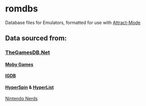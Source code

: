# romdbs
Database files for Emulators, formatted for use with [Attract-Mode](http://attractmode.org/)

## Data sourced from:

### [TheGamesDB.Net](https://thegamesdb.net/)
#### [Moby Games](https://www.mobygames.com/)  
#### [IGDB](https://igdb.com/)
#### [HyperSpin](http://hyperlist.hyperspin-fe.com/) & [HyperList](https://hyperspin-fe.com/)  
[Nintendo Nerds](http://www.nintendonerds.com)  
